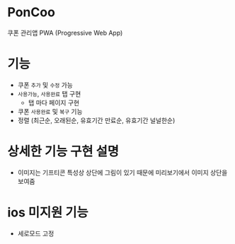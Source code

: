 # PonCoo

쿠폰 관리앱 PWA (Progressive Web App)

# 기능

- 쿠폰 `추가` 및 `수정` 가능
- `사용가능`, `사용완료` 탭 구현
  - 탭 마다 페이지 구현
- 쿠폰 `사용완료` 및 `복구` 기능
- 정렬 (최근순, 오래된순, 유효기간 만료순, 유효기간 널널한순)

# 상세한 기능 구현 설명

- 이미지는 기프티콘 특성상 상단에 그림이 있기 때문에 미리보기에서 이미지 상단을 보여줌

# ios 미지원 기능

- 세로모드 고정
